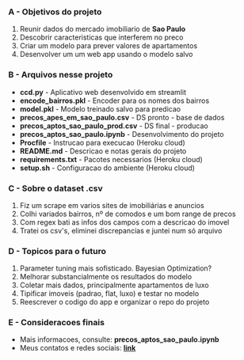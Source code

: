 ### A - Objetivos do projeto

1.   Reunir dados do mercado imobiliario de **Sao Paulo**
2.   Descobrir caracteristicas que interferem no preco
3.   Criar um modelo para prever valores de apartamentos
4.   Desenvolver um um web app usando o modelo salvo

### B - Arquivos nesse projeto

*   **ccd.py** - Aplicativo web desenvolvido em streamlit
*   **encode_bairros.pkl** - Encoder para os nomes dos bairros
*   **model.pkl** - Modelo treinado salvo para predicao
*   **precos_apes_em_sao_paulo.csv** - DS pronto - base de dados
*   **precos_aptos_sao_paulo_prod.csv** - DS final - producao
*   **precos_aptos_sao_paulo.ipynb** - Desenvolvimento do projeto
*   **Procfile** - Instrucao para execucao (Heroku cloud)
*   **README.md** - Descricao e notas gerais do projeto 
*   **requirements.txt** - Pacotes necessarios (Heroku cloud)
*   **setup.sh** - Configuracao do ambiente (Heroku cloud)

### C - Sobre o dataset .csv

1.   Fiz um scrape em varios sites de imobiliárias e anuncios 
2.   Colhi variados bairros, nº de comodos e um bom range de precos
3.   Com regex bati as infos dos campos com a descricao do imovel
4.   Tratei os csv's, eliminei discrepancias e juntei num só arquivo

### D - Topicos para o futuro

1.   Parameter tuning mais sofisticado. Bayesian Optimization?
2.   Melhorar substancialmente os resultados do modelo
3.   Coletar mais dados, principalmente apartamentos de luxo
4.   Tipificar imoveis (padrao, flat, luxo) e testar no modelo
5.   Reescrever o codigo do app e organizar o repo do projeto

### E - Consideracoes finais

*   Mais informacoes, consulte: **precos_aptos_sao_paulo.ipynb**
*   Meus contatos e redes sociais: **[link](https://www.felipebueno.site)**
